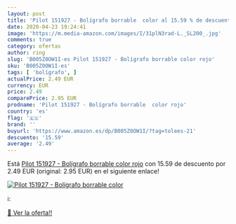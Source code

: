 ```yaml
---
layout: post
title: 'Pilot 151927 - Bolígrafo borrable  color al 15.59 % de descuento'
date: 2020-04-23 19:24:41
image: 'https://m.media-amazon.com/images/I/31plN3rad-L._SL200_.jpg'
comments: true
category: ofertas
author: ring
slug: 'B005Z0OW1I-es Pilot 151927 - Bolígrafo borrable color rojo'
sku: 'B005Z0OW1I-es'
tags: [ 'bolígrafo', ]
actualPrice: 2.49 EUR
currency: EUR
price: 2.49
comparePrice: 2.95 EUR
prodname: 'Pilot 151927 - Bolígrafo borrable  color rojo'
country: 'es'
flag: '🇪🇸'
brand: ''
buyurl: 'https://www.amazon.es/dp/B005Z0OW1I/?tag=tolees-21'
descuento: '15.59'
average: '2.49'
---
```


Está [Pilot 151927 - Bolígrafo borrable  color rojo](https://www.amazon.es/dp/B005Z0OW1I/?tag=tolees-21) con 15.59 de descuento por 2.49 EUR (original: 2.95 EUR) en el siguiente enlace!

[![Pilot 151927 - Bolígrafo borrable  color](https://m.media-amazon.com/images/I/31plN3rad-L._SL200_.jpg)](https://www.amazon.es/dp/B005Z0OW1I/?tag=tolees-21)

ℹ️:


[🛒 Ver la oferta!!](https://www.amazon.es/dp/B005Z0OW1I/?tag=tolees-21)
